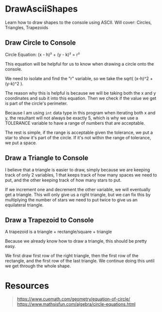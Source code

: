 # DrawAsciiShapes
Learn how to draw shapes to the console using ASCII. Will cover: Circles, Triangles, Trapezoids

## Draw Circle to Console
Circle Equation: (x - h)² + (y - k)² = r²

This equation will be helpful for us to know when drawing a circle onto the console.

We need to isolate and find the "r" variable, so we take the sqrt( (x-h)^2 + (y-k)^2 ).

The reason why this is helpful is because we will be taking both the x and y coordinates and sub it into this equation. Then we check if the value we get is part of the circle's perimeter. 

Because I am using `int` data type in this program when iterating both x and y, the resultant will not always be exactly 5, which is why we use a TOLERANCE variable to have a range of numbers that are acceptable.

The rest is simple, if the range is acceptable given the tolerance, we put a star to show it's part of the circle. If it's not within the range of tolerance, we put a space.

## Draw a Triangle to Console
I believe that a triangle is easier to draw, simply because we are keeping track of only 2 variables, 1 that keeps track of how many spaces we need to put, and the other keeping track of how many stars to put.

If we increment one and decrement the other variable, we will eventually get a triangle. This will only give us a right triangle, but we can fix this by multiplying the number of stars we need to put twice to give us an equilateral triangle.

## Draw a Trapezoid to Console
A trapezoid is a triangle + rectangle/square + triangle

Because we already know how to draw a triangle, this should be pretty easy.

We first draw first row of the right triangle, then the first row of the rectangle, and the first row of the last triangle. We continue doing this until we get through the whole shape.

# Resources
> https://www.cuemath.com/geometry/equation-of-circle/
> https://www.mathsisfun.com/algebra/circle-equations.html
